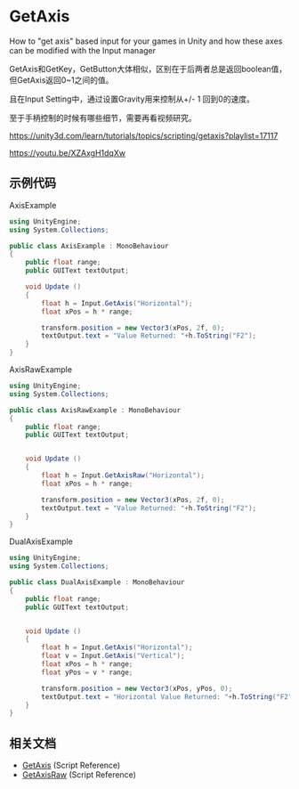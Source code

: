 # GetAxis

How to "get axis" based input for your games in Unity and how these axes can be modified with the Input manager

GetAxis和GetKey，GetButton大体相似，区别在于后两者总是返回boolean值，但GetAxis返回0~1之间的值。

且在Input Setting中，通过设置Gravity用来控制从+/- 1 回到0的速度。

至于手柄控制的时候有哪些细节，需要再看视频研究。

https://unity3d.com/learn/tutorials/topics/scripting/getaxis?playlist=17117

https://youtu.be/XZAxgH1dqXw

## 示例代码

AxisExample

```cs
using UnityEngine;
using System.Collections;

public class AxisExample : MonoBehaviour
{
    public float range;
    public GUIText textOutput;

    void Update ()
    {
        float h = Input.GetAxis("Horizontal");
        float xPos = h * range;

        transform.position = new Vector3(xPos, 2f, 0);
        textOutput.text = "Value Returned: "+h.ToString("F2");
    }
}
```

AxisRawExample

```cs
using UnityEngine;
using System.Collections;

public class AxisRawExample : MonoBehaviour
{
    public float range;
    public GUIText textOutput;


    void Update ()
    {
        float h = Input.GetAxisRaw("Horizontal");
        float xPos = h * range;

        transform.position = new Vector3(xPos, 2f, 0);
        textOutput.text = "Value Returned: "+h.ToString("F2");
    }
}
```

DualAxisExample

```cs
using UnityEngine;
using System.Collections;

public class DualAxisExample : MonoBehaviour
{
    public float range;
    public GUIText textOutput;


    void Update ()
    {
        float h = Input.GetAxis("Horizontal");
        float v = Input.GetAxis("Vertical");
        float xPos = h * range;
        float yPos = v * range;

        transform.position = new Vector3(xPos, yPos, 0);
        textOutput.text = "Horizontal Value Returned: "+h.ToString("F2")+"\nVertical Value Returned: "+v.ToString("F2");    
    }
}
```

## 相关文档

* [GetAxis](http://docs.unity3d.com/Documentation/ScriptReference/Input.GetAxis.html?_ga=1.146074109.838993178.1480250241) (Script Reference)
* [GetAxisRaw](http://docs.unity3d.com/Documentation/ScriptReference/Input.GetAxisRaw.html?_ga=1.146074109.838993178.1480250241) (Script Reference)